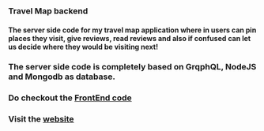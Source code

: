 ### Travel Map backend

#### The server side code for my travel map application where in users can pin places they visit, give reviews, read reviews and also if confused can let us decide where they would be visiting next!

### The server side code is completely based on GrqphQL, NodeJS and Mongodb as database.

### Do checkout the [FrontEnd code](https://github.com/Arsh-ak7/travel-map-frontend-graphql)

### Visit the [website](https://travel-log-951f7.web.app/)
